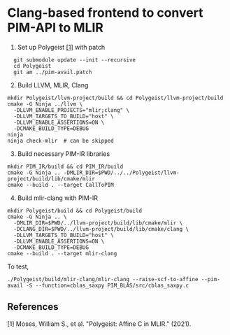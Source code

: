 # Clang-based frontend to convert PIM-API to MLIR 

1. Set up Polygeist [[1]](#1) with patch
```
  git submodule update --init --recursive
  cd Polygeist
  git am ../pim-avail.patch
```
2. Build LLVM, MLIR, Clang
```
mkdir Polygeist/llvm-project/build && cd Polygeist/llvm-project/build
cmake -G Ninja ../llvm \
  -DLLVM_ENABLE_PROJECTS="mlir;clang" \
  -DLLVM_TARGETS_TO_BUILD="host" \
  -DLLVM_ENABLE_ASSERTIONS=ON \
  -DCMAKE_BUILD_TYPE=DEBUG
ninja
ninja check-mlir  # can be skipped
```
3. Build necessary PIM-IR libraries
```
mkdir PIM_IR/build && cd PIM_IR/build
cmake -G Ninja .. -DMLIR_DIR=$PWD/../../Polygeist/llvm-project/build/lib/cmake/mlir
cmake --build . --target CallToPIM
```
4. Build mlir-clang with PIM-IR
```
mkdir Polygeist/build && cd Polygeist/build
cmake -G Ninja .. \
  -DMLIR_DIR=$PWD/../llvm-project/build/lib/cmake/mlir \
  -DCLANG_DIR=$PWD/../llvm-project/build/lib/cmake/clang \
  -DLLVM_TARGETS_TO_BUILD="host" \
  -DLLVM_ENABLE_ASSERTIONS=ON \
  -DCMAKE_BUILD_TYPE=DEBUG
cmake --build . --target mlir-clang
```


To test,
```
./Polygeist/build/mlir-clang/mlir-clang --raise-scf-to-affine --pim-avail -S --function=cblas_saxpy PIM_BLAS/src/cblas_saxpy.c
```

## References
<a id="1">[1]</a> 
Moses, William S., et al. "Polygeist: Affine C in MLIR." (2021).
